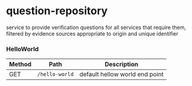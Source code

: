 
# question-repository

service to provide verification questions for all services that require them, filtered by evidence sources appropriate to origin and unique identifier


### HelloWorld

| Method | Path                                             | Description                            |
|--------|--------------------------------------------------|----------------------------------------|
|  GET   | ```/hello-world```                               | default hellow world end point         |
